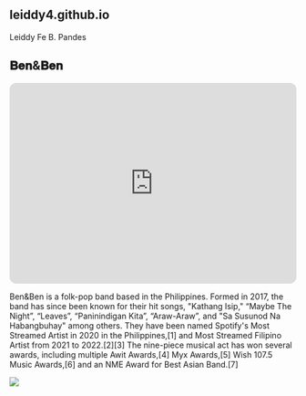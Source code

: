 ## leiddy4.github.io 
Leiddy Fe B. Pandes

## 𝐁𝐞𝐧&𝐁𝐞𝐧
<iframe style="border-radius:12px" src="https://open.spotify.com/embed/artist/4DAcJXcjX0zlQAZAPAx4Zb?utm_source=generator" width="100%" height="352" frameBorder="0" allowfullscreen="" allow="autoplay; clipboard-write; encrypted-media; fullscreen; picture-in-picture" loading="lazy"></iframe>


Ben&Ben is a folk-pop band based in the Philippines. Formed in 2017, the band has since been known for their hit songs, "Kathang Isip," “Maybe The Night”, “Leaves”, “Paninindigan Kita”, “Araw-Araw”, and "Sa Susunod Na Habangbuhay" among others. They have been named Spotify's Most Streamed Artist in 2020 in the Philippines,[1] and Most Streamed Filipino Artist from 2021 to 2022.[2][3]
The nine-piece musical act has won several awards, including multiple Awit Awards,[4] Myx Awards,[5] Wish 107.5 Music Awards,[6] and an NME Award for Best Asian Band.[7]

![](https://www.rappler.com/tachyon/2022/06/Ben-Ben-Sony.jpg)
